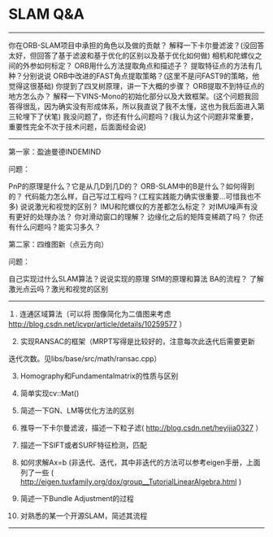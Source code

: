 # SLAM Q&A

-----

你在ORB-SLAM项目中承担的角色以及做的贡献？
解释一下卡尔曼滤波？(没回答太好，但回答了基于滤波和基于优化的区别以及基于优化如何做)
相机和陀螺仪之间的外参如何标定？
ORB用什么方法提取角点和描述子？
提取特征点的方法有几种？分别说说
ORB中改进的FAST角点提取策略？(这里不是问FAST9的策略，他觉得这很基础)
你提到了四叉树原理，讲一下大概的步骤？
ORB提取不到特征点的地方怎么办？
解释一下VINS-Mono的初始化部分以及大致框架。(这个问题我回答得很乱，因为确实没有形成体系，所以我直说了我不太懂，这也为我后面进入第三轮埋下了伏笔)
我没问题了，你还有什么问题吗？(我认为这个问题非常重要，重要性完全不次于技术问题，后面面经会说)

-----

第一家：盈迪曼德INDEMIND

问题：

PnP的原理是什么？它是从几D到几D的？
ORB-SLAM中的B是什么？如何得到的？
代码能力怎么样，自己写过工程吗？(工程实践能力确实很重要...可惜我也不多)
说说激光和视觉的区别？
IMU和陀螺仪的方差都怎么标定？
对IMU噪声有没有更好的处理办法？
你对滑动窗口的理解？
边缘化之后的矩阵变稀疏了吗？
你还有什么问题吗？能实习多久？


第二家：四维图新（点云方向）

问题：

自己实现过什么SLAM算法？说说实现的原理
SfM的原理和算法
BA的流程？
了解激光点云吗？激光和视觉的区别

-----

１. 连通区域算法（可以将 图像简化为二值图来考虑 http://blog.csdn.net/icvpr/article/details/10259577 ）

2. 实现RANSAC的框架（MRPT写得是比较好的，注意每次此迭代后需要更新

迭代次数。见libs/base/src/math/ransac.cpp）

3. Homography和Fundamentalmatrix的性质与区别

4. 简单实现cv::Mat()

5. 简述一下GN、LM等优化方法的区别

6. 推导一下卡尔曼滤波，描述一下粒子滤( http://blog.csdn.net/heyijia0327 ）

7. 描述一下SIFT或者SURF特征检测，匹配

8. 如何求解Ax=b (非迭代、迭代，其中非迭代的方法可以参考eigen手册，上面 列了一些 ( http://eigen.tuxfamily.org/dox/group__TutorialLinearAlgebra.html )

9. 简述一下Bundle Adjustment的过程

10. 对熟悉的某一个开源SLAM，简述其流程

-----
